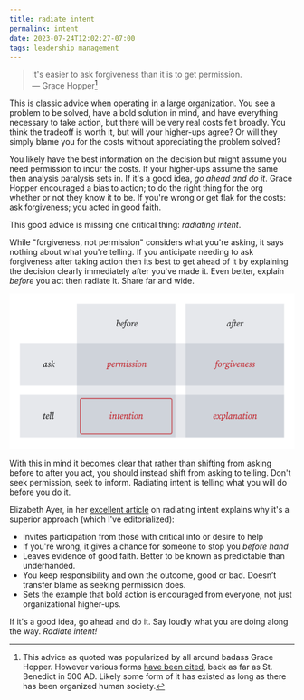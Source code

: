 ```yaml
---
title: radiate intent
permalink: intent
date: 2023-07-24T12:02:27-07:00
tags: leadership management
---
```


> It's easier to ask forgiveness than it is to get permission.\
> — Grace Hopper[^1]

[^1]:
    This advice as quoted was popularized by all around badass Grace Hopper.
    However various forms
    [have been cited](https://quoteinvestigator.com/2018/06/19/forgive/), back
    as far as St. Benedict in 500 AD. Likely some form of it has existed as long
    as there has been organized human society.

This is classic advice when operating in a large organization. You see a problem
to be solved, have a bold solution in mind, and have everything necessary to
take action, but there will be very real costs felt broadly. You think the
tradeoff is worth it, but will your higher-ups agree? Or will they simply blame
you for the costs without appreciating the problem solved?

You likely have the best information on the decision but might assume you need
permission to incur the costs. If your higher-ups assume the same then analysis
paralysis sets in. If it's a good idea, _go ahead and do it_. Grace Hopper
encouraged a bias to action; to do the right thing for the org whether or not
they know it to be. If you're wrong or get flak for the costs: ask forgiveness;
you acted in good faith.

This good advice is missing one critical thing: _radiating intent_.

While "forgiveness, not permission" considers what you're asking, it says
nothing about what you're telling. If you anticipate needing to ask forgiveness
after taking action then its best to get ahead of it by explaining the decision
clearly immediately after you've made it. Even better, explain _before_ you act
then radiate it. Share far and wide.

![intent](../media/222f597868763d3e.svg)

With this in mind it becomes clear that rather than shifting from asking before
to after you act, you should instead shift from asking to telling. Don't seek
permission, seek to inform. Radiating intent is telling what you will do before
you do it.

Elizabeth Ayer, in her
[excellent article](https://medium.com/@ElizAyer/dont-ask-forgiveness-radiate-intent-d36fd22393a3)
on radiating intent explains why it's a superior approach (which I've
editorialized):

- Invites participation from those with critical info or desire to help
- If you're wrong, it gives a chance for someone to stop you _before hand_
- Leaves evidence of good faith. Better to be known as predictable than
  underhanded.
- You keep responsibility and own the outcome, good or bad. Doesn’t transfer
  blame as seeking permission does.
- Sets the example that bold action is encouraged from everyone, not just
  organizational higher-ups.

If it's a good idea, go ahead and do it. Say loudly what you are doing along the
way. _Radiate intent!_
